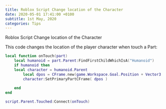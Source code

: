 ```yaml
---
title: Roblox Script Change location of the Character
date: 2020-05-01 17:41:00 +0100
subtitle: 1st May, 2020
categories: Tips
---
```


Roblox Script Change location of the Character

This code changes the location of the player character when touch a Part:

```lua
local function onTouch(part)
	local humanoid = part.Parent:FindFirstChildWhichIsA("Humanoid")
	if humanoid then
    local character = humanoid.Parent
		local dpos = CFrame.new(game.Workspace.Goal.Position + Vector3.new(0,20,0))
		character:SetPrimaryPartCFrame( dpos )
    
	end
end

script.Parent.Touched:Connect(onTouch)
```



 